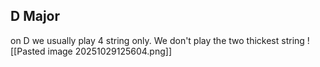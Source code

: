 ## D Major
on D we usually play 4 string only. We don't play the two thickest string
![[Pasted image 20251029125604.png]]
